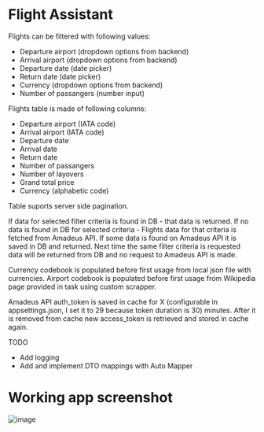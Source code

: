 # Flight Assistant

Flights can be filtered with following values:
  - Departure airport (dropdown options from backend)
  - Arrival airport (dropdown options from backend)
  - Departure date (date picker)
  - Return date (date picker)
  - Currency (dropdown options from backend)
  - Number of passangers (number input)
  
 Flights table is made of following columns:
  - Departure airport (IATA code)
  - Arrival airport (IATA code)
  - Departure date
  - Arrival date
  - Return date
  - Number of passangers
  - Number of layovers
  - Grand total price
  - Currency (alphabetic code)
  
 Table suports server side pagination.
 
 If data for selected filter criteria is found in DB - that data is returned.
 If no data is found in DB for selected criteria - Flights data for that criteria is fetched from Amadeus API. If some data is found on Amadeus API it is saved in DB and returned.
 Next time the same filter criteria is requested data will be returned from DB and no request to Amadeus API is made.
 
 Currency codebook is populated before first usage from local json file with currencies.
 Airport codebook is populated before first usage from Wikipedia page provided in task using custom scrapper.
 
 Amadeus API auth_token is saved in cache for X (configurable in appsettings.json, I set it to 29 because token duration is 30) minutes. After it is removed from cache new access_token is retrieved and stored in cache again.  
 
 TODO
 - Add logging
 - Add and implement DTO mappings with Auto Mapper
 
 # Working app screenshot
![image](https://user-images.githubusercontent.com/36966269/224567795-bd4cbf74-6e19-4209-b800-24529e846b87.png)
